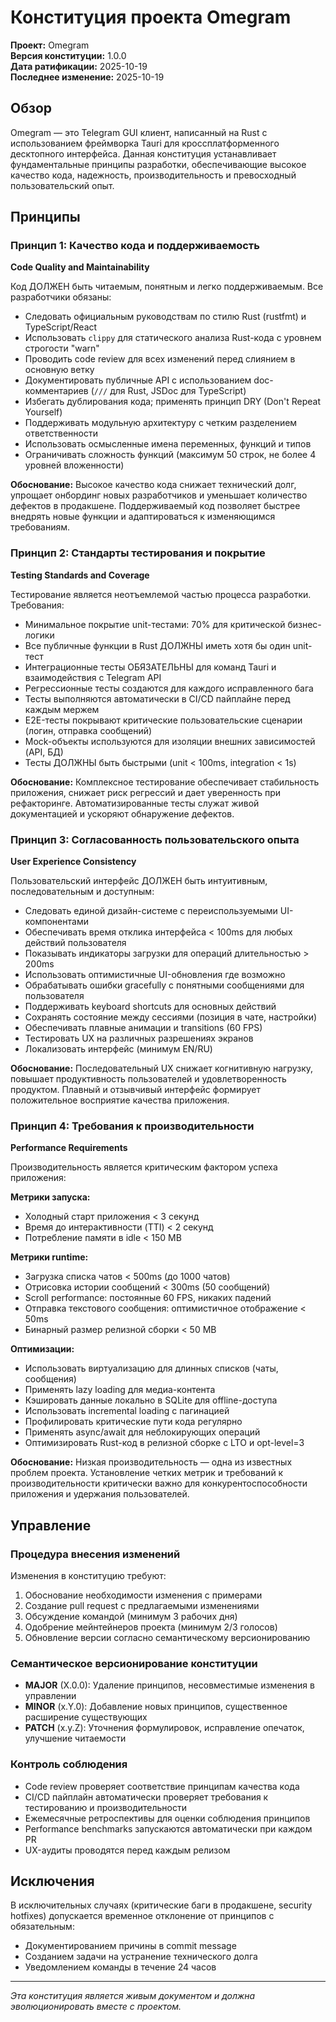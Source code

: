 <!--
Sync Impact Report:
Version: 1.0.0 (Initial Constitution)
Modified Principles: N/A (initial creation)
Added Sections:
  - Principle 1: Code Quality and Maintainability
  - Principle 2: Testing Standards and Coverage
  - Principle 3: User Experience Consistency
  - Principle 4: Performance Requirements
Removed Sections: N/A
Templates Status:
  ✅ plan-template.md - created
  ✅ spec-template.md - created
  ✅ tasks-template.md - created
  ✅ commands/constitution.md - created
  ✅ commands/plan.md - created
  ✅ commands/spec.md - created
  ✅ commands/tasks.md - created
Follow-up TODOs:
  - Establish CI/CD pipeline for automated testing
  - Define performance benchmarking tools
  - Create performance benchmarks baseline
  - Set up clippy and rustfmt in CI
  - Configure E2E testing framework
-->

# Конституция проекта Omegram

**Проект:** Omegram  
**Версия конституции:** 1.0.0  
**Дата ратификации:** 2025-10-19  
**Последнее изменение:** 2025-10-19  

## Обзор

Omegram — это Telegram GUI клиент, написанный на Rust с использованием фреймворка Tauri 
для кроссплатформенного десктопного интерфейса. Данная конституция устанавливает 
фундаментальные принципы разработки, обеспечивающие высокое качество кода, надежность, 
производительность и превосходный пользовательский опыт.

## Принципы

### Принцип 1: Качество кода и поддерживаемость

**Code Quality and Maintainability**

Код ДОЛЖЕН быть читаемым, понятным и легко поддерживаемым. Все разработчики обязаны:

- Следовать официальным руководствам по стилю Rust (rustfmt) и TypeScript/React
- Использовать `clippy` для статического анализа Rust-кода с уровнем строгости "warn"
- Проводить code review для всех изменений перед слиянием в основную ветку
- Документировать публичные API с использованием doc-комментариев (`///` для Rust, 
  JSDoc для TypeScript)
- Избегать дублирования кода; применять принцип DRY (Don't Repeat Yourself)
- Поддерживать модульную архитектуру с четким разделением ответственности
- Использовать осмысленные имена переменных, функций и типов
- Ограничивать сложность функций (максимум 50 строк, не более 4 уровней вложенности)

**Обоснование:** Высокое качество кода снижает технический долг, упрощает онбординг новых 
разработчиков и уменьшает количество дефектов в продакшене. Поддерживаемый код позволяет 
быстрее внедрять новые функции и адаптироваться к изменяющимся требованиям.

### Принцип 2: Стандарты тестирования и покрытие

**Testing Standards and Coverage**

Тестирование является неотъемлемой частью процесса разработки. Требования:

- Минимальное покрытие unit-тестами: 70% для критической бизнес-логики
- Все публичные функции в Rust ДОЛЖНЫ иметь хотя бы один unit-тест
- Интеграционные тесты ОБЯЗАТЕЛЬНЫ для команд Tauri и взаимодействия с Telegram API
- Регрессионные тесты создаются для каждого исправленного бага
- Тесты выполняются автоматически в CI/CD пайплайне перед каждым мержем
- E2E-тесты покрывают критические пользовательские сценарии (логин, отправка сообщений)
- Mock-объекты используются для изоляции внешних зависимостей (API, БД)
- Тесты ДОЛЖНЫ быть быстрыми (unit < 100ms, integration < 1s)

**Обоснование:** Комплексное тестирование обеспечивает стабильность приложения, снижает 
риск регрессий и дает уверенность при рефакторинге. Автоматизированные тесты служат 
живой документацией и ускоряют обнаружение дефектов.

### Принцип 3: Согласованность пользовательского опыта

**User Experience Consistency**

Пользовательский интерфейс ДОЛЖЕН быть интуитивным, последовательным и доступным:

- Следовать единой дизайн-системе с переиспользуемыми UI-компонентами
- Обеспечивать время отклика интерфейса < 100ms для любых действий пользователя
- Показывать индикаторы загрузки для операций длительностью > 200ms
- Использовать оптимистичные UI-обновления где возможно
- Обрабатывать ошибки gracefully с понятными сообщениями для пользователя
- Поддерживать keyboard shortcuts для основных действий
- Сохранять состояние между сессиями (позиция в чате, настройки)
- Обеспечивать плавные анимации и transitions (60 FPS)
- Тестировать UX на различных разрешениях экранов
- Локализовать интерфейс (минимум EN/RU)

**Обоснование:** Последовательный UX снижает когнитивную нагрузку, повышает 
продуктивность пользователей и удовлетворенность продуктом. Плавный и отзывчивый 
интерфейс формирует положительное восприятие качества приложения.

### Принцип 4: Требования к производительности

**Performance Requirements**

Производительность является критическим фактором успеха приложения:

**Метрики запуска:**
- Холодный старт приложения < 3 секунд
- Время до интерактивности (TTI) < 2 секунд
- Потребление памяти в idle < 150 MB

**Метрики runtime:**
- Загрузка списка чатов < 500ms (до 1000 чатов)
- Отрисовка истории сообщений < 300ms (50 сообщений)
- Scroll performance: постоянные 60 FPS, никаких падений
- Отправка текстового сообщения: оптимистичное отображение < 50ms
- Бинарный размер релизной сборки < 50 MB

**Оптимизации:**
- Использовать виртуализацию для длинных списков (чаты, сообщения)
- Применять lazy loading для медиа-контента
- Кэшировать данные локально в SQLite для offline-доступа
- Использовать incremental loading с пагинацией
- Профилировать критические пути кода регулярно
- Применять async/await для неблокирующих операций
- Оптимизировать Rust-код в релизной сборке с LTO и opt-level=3

**Обоснование:** Низкая производительность — одна из известных проблем проекта. 
Установление четких метрик и требований к производительности критически важно для 
конкурентоспособности приложения и удержания пользователей.

## Управление

### Процедура внесения изменений

Изменения в конституцию требуют:

1. Обоснование необходимости изменения с примерами
2. Создание pull request с предлагаемыми изменениями
3. Обсуждение командой (минимум 3 рабочих дня)
4. Одобрение мейнтейнеров проекта (минимум 2/3 голосов)
5. Обновление версии согласно семантическому версионированию

### Семантическое версионирование конституции

- **MAJOR** (X.0.0): Удаление принципов, несовместимые изменения в управлении
- **MINOR** (x.Y.0): Добавление новых принципов, существенное расширение существующих
- **PATCH** (x.y.Z): Уточнения формулировок, исправление опечаток, улучшение читаемости

### Контроль соблюдения

- Code review проверяет соответствие принципам качества кода
- CI/CD пайплайн автоматически проверяет требования к тестированию и производительности
- Ежемесячные ретроспективы для оценки соблюдения принципов
- Performance benchmarks запускаются автоматически при каждом PR
- UX-аудиты проводятся перед каждым релизом

## Исключения

В исключительных случаях (критические баги в продакшене, security hotfixes) допускается 
временное отклонение от принципов с обязательным:

- Документированием причины в commit message
- Созданием задачи на устранение технического долга
- Уведомлением команды в течение 24 часов

---

*Эта конституция является живым документом и должна эволюционировать вместе с проектом.*
